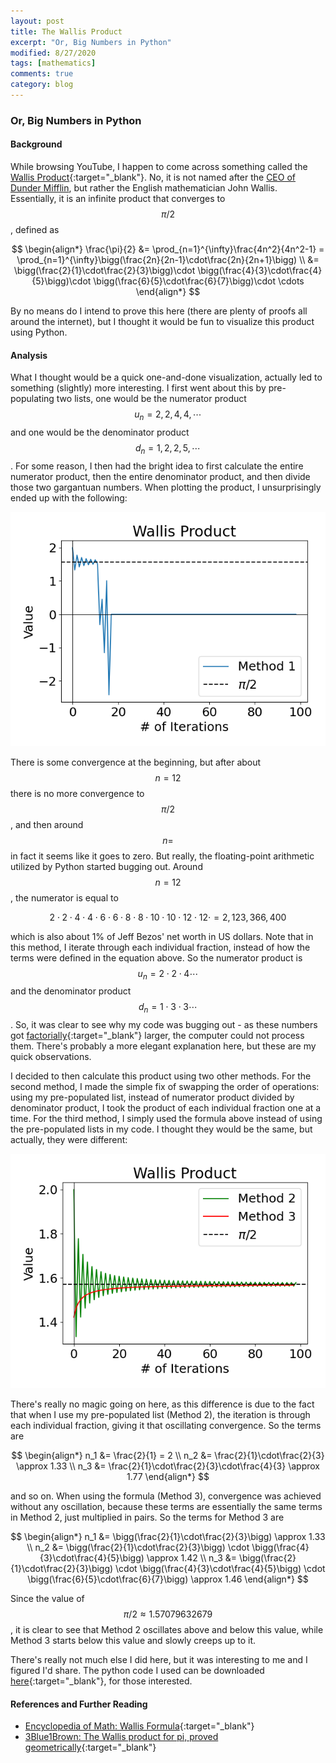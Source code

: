 ```yaml
---
layout: post
title: The Wallis Product
excerpt: "Or, Big Numbers in Python"
modified: 8/27/2020
tags: [mathematics]
comments: true
category: blog
---
```


### Or, Big Numbers in Python

#### Background

While browsing YouTube, I happen to come across something called the [Wallis Product](https://en.wikipedia.org/wiki/Wallis_product){:target="\_blank"}. No, it is not named after the [CEO of Dunder Mifflin](https://upload.wikimedia.org/wikipedia/en/a/a0/David_Wallace_%28The_Office%29.jpg), but rather the English mathematician John Wallis. Essentially, it is an infinite product that converges to $$\pi/2$$, defined as

$$
\begin{align*}
    \frac{\pi}{2} &= \prod_{n=1}^{\infty}\frac{4n^2}{4n^2-1}
    = \prod_{n=1}^{\infty}\bigg(\frac{2n}{2n-1}\cdot\frac{2n}{2n+1}\bigg) \\
    &= \bigg(\frac{2}{1}\cdot\frac{2}{3}\bigg)\cdot
    \bigg(\frac{4}{3}\cdot\frac{4}{5}\bigg)\cdot
    \bigg(\frac{6}{5}\cdot\frac{6}{7}\bigg)\cdot
    \cdots
\end{align*}
$$

By no means do I intend to prove this here (there are plenty of proofs all around the internet), but I thought it would be fun to visualize this product using Python.  

#### Analysis

What I thought would be a quick one-and-done visualization, actually led to something (slightly) more interesting. I first went about this by pre-populating two lists, one would be the numerator product $$u_n=2,2,4,4,\cdots$$ and one would be the denominator product $$d_n=1,2,2,5,\cdots$$. For some reason, I then had the bright idea to first calculate the entire numerator product, then the entire denominator product, and then divide those two gargantuan numbers. When plotting the product, I unsurprisingly ended up with the following:

![Figure 1](/images/posts/wallis_post1.png)

There is some convergence at the beginning, but after about $$n=12$$ there is no more convergence to $$\pi/2$$, and then around $$n=$$ in fact it seems like it goes to zero. But really, the floating-point arithmetic utilized by Python started bugging out. Around $$n=12$$, the numerator is equal to

$$
2\cdot 2\cdot 4\cdot 4\cdot 6\cdot 6\cdot 8\cdot 8\cdot 10\cdot 10\cdot 12\cdot 12\cdot = 2,123,366,400
$$

which is also about 1% of Jeff Bezos' net worth in US dollars. Note that in this method, I iterate through each individual fraction, instead of how the terms were defined in the equation above. So the numerator product is $$u_n=2\cdot 2\cdot 4\cdots$$ and the denominator product $$d_n=1\cdot 3\cdot 3\cdots$$. So, it was clear to see why my code was bugging out - as these numbers got [factorially](https://en.wikipedia.org/wiki/Factorial){:target="\_blank"} larger, the computer could not process them. There's probably a more elegant explanation here, but these are my quick observations.

I decided to then calculate this product using two other methods. For the second method, I made the simple fix of swapping the order of operations: using my pre-populated list, instead of numerator product divided by denominator product, I took the product of each individual fraction one at a time. For the third method, I simply used the formula above instead of using the pre-populated lists in my code. I thought they would be the same, but actually, they were different:

![Figure 2](/images/posts/wallis_post2.png)

There's really no magic going on here, as this difference is due to the fact that when I use my pre-populated list (Method 2), the iteration is through each individual fraction, giving it that oscillating convergence. So the terms are

$$
\begin{align*}
n_1 &= \frac{2}{1} = 2 \\
n_2 &= \frac{2}{1}\cdot\frac{2}{3} \approx 1.33 \\
n_3 &= \frac{2}{1}\cdot\frac{2}{3}\cdot\frac{4}{3} \approx 1.77
\end{align*}
$$

and so on. When using the formula (Method 3), convergence was achieved without any oscillation, because these terms are essentially the same terms in Method 2, just multiplied in pairs. So the terms for Method 3 are

$$
\begin{align*}
n_1 &= \bigg(\frac{2}{1}\cdot\frac{2}{3}\bigg) \approx 1.33 \\
n_2 &= \bigg(\frac{2}{1}\cdot\frac{2}{3}\bigg) \cdot \bigg(\frac{4}{3}\cdot\frac{4}{5}\bigg) \approx 1.42 \\
n_3 &= \bigg(\frac{2}{1}\cdot\frac{2}{3}\bigg) \cdot \bigg(\frac{4}{3}\cdot\frac{4}{5}\bigg) \cdot \bigg(\frac{6}{5}\cdot\frac{6}{7}\bigg) \approx 1.46
\end{align*}
$$

Since the value of $$\pi/2 \approx 1.57079632679$$, it is clear to see that Method 2 oscillates above and below this value, while Method 3 starts below this value and slowly creeps up to it.

There's really not much else I did here, but it was interesting to me and I figured I'd share. The python code I used can be downloaded [here](/docs/codes/wallis_product.py){:target="\_blank"}, for those interested.

#### References and Further Reading
- [Encyclopedia of Math: Wallis Formula](https://encyclopediaofmath.org/index.php?title=Wallis_formula){:target="\_blank"}
- [3Blue1Brown: The Wallis product for pi, proved geometrically](https://www.3blue1brown.com/sridhars-corner/2018/4/17/wallis-product-supplement-dominated-convergence){:target="\_blank"}
